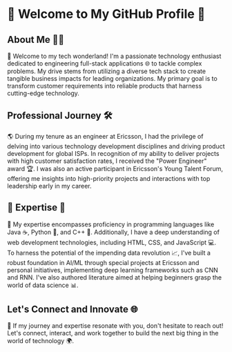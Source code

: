 # 👋 Welcome to My GitHub Profile 🚀

## About Me 👨‍💻

🌟 Welcome to my tech wonderland! I'm a passionate technology enthusiast dedicated to engineering full-stack applications 🌐 to tackle complex problems. My drive stems from utilizing a diverse tech stack to create tangible business impacts for leading organizations. My primary goal is to transform customer requirements into reliable products that harness cutting-edge technology.

## Professional Journey 🛠️

🌎 During my tenure as an engineer at Ericsson, I had the privilege of delving into various technology development disciplines and driving product development for global ISPs. In recognition of my ability to deliver projects with high customer satisfaction rates, I received the "Power Engineer" award 🏆. I was also an active participant in Ericsson's Young Talent Forum, offering me insights into high-priority projects and interactions with top leadership early in my career.

## 🚀 Expertise 🤖

🔮 My expertise encompasses proficiency in programming languages like Java ☕, Python 🐍, and C++ 🤖. Additionally, I have a deep understanding of web development technologies, including HTML, CSS, and JavaScript 💻. To harness the potential of the impending data revolution 📈, I've built a robust foundation in AI/ML through special projects at Ericsson and personal initiatives, implementing deep learning frameworks such as CNN and RNN. I've also authored literature aimed at helping beginners grasp the world of data science 📊.

## Let's Connect and Innovate 🌐

🤝 If my journey and expertise resonate with you, don't hesitate to reach out! Let's connect, interact, and work together to build the next big thing in the world of technology 🌍.


